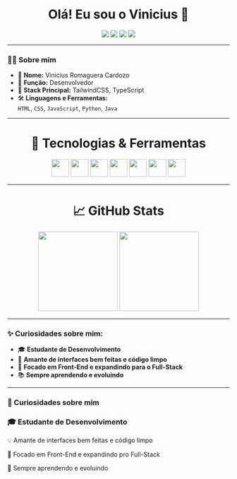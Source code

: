 <h1 align="center">Olá! Eu sou o Vinicius 👋</h1>

<p align="center">
  <img src="https://img.shields.io/badge/Desenvolvedor-🧠-9b59b6?style=for-the-badge" />
  <img src="https://img.shields.io/badge/Fullstack-Developer-2ecc71?style=for-the-badge" />
  <img src="https://img.shields.io/badge/TailwindCSS-38b2ac?style=for-the-badge&logo=tailwind-css&logoColor=white" />
  <img src="https://img.shields.io/badge/TypeScript-3178c6?style=for-the-badge&logo=typescript&logoColor=white" />
</p>

---

### 👨‍💻 Sobre mim

- 👤 **Nome:** Vinicius Romaguera Cardozo  
- 💼 **Função:** Desenvolvedor  
- 🚀 **Stack Principal:** TailwindCSS, TypeScript  
- 🛠️ **Linguagens e Ferramentas:**  
  `HTML`, `CSS`, `JavaScript`, `Python`, `Java`

---

<h1 align="center">🧰 Tecnologias & Ferramentas</h1>

<p align="center">
  <img src="https://cdn.jsdelivr.net/gh/devicons/devicon/icons/html5/html5-original.svg" width="40" />
  <img src="https://cdn.jsdelivr.net/gh/devicons/devicon/icons/css3/css3-original.svg" width="40" />
  <img src="https://cdn.jsdelivr.net/gh/devicons/devicon/icons/javascript/javascript-original.svg" width="40" />
  <img src="https://cdn.jsdelivr.net/gh/devicons/devicon/icons/typescript/typescript-original.svg" width="40" />
  <img src="https://cdn.jsdelivr.net/gh/devicons/devicon/icons/python/python-original.svg" width="40" />
  <img src="https://cdn.jsdelivr.net/gh/devicons/devicon/icons/java/java-original.svg" width="40" />
  <img src="https://cdn.jsdelivr.net/gh/devicons/devicon/icons/tailwindcss/tailwindcss-plain.svg" width="40" />
</p>

---

<h1 align="center">📈 GitHub Stats</h1>

<p align="center">
  <img src="https://github-readme-stats.vercel.app/api?username=vircsss&show_icons=true&theme=radical" height="180"/>
  <img src="https://github-readme-stats.vercel.app/api/top-langs/?username=vircsss&layout=compact&theme=radical" height="180"/>
</p>

---

### ✨ Curiosidades sobre mim:

- 🎓 **Estudante de Desenvolvimento**
- 🎨 **Amante de interfaces bem feitas e código limpo**
- 🚀 **Focado em Front-End e expandindo para o Full-Stack**
- 📚 **Sempre aprendendo e evoluindo**

---


### 🧩 Curiosidades sobre mim
### 🎓 Estudante de Desenvolvimento

💡 Amante de interfaces bem feitas e código limpo

📍 Focado em Front-End e expandindo pro Full-Stack

🚀 Sempre aprendendo e evoluindo
